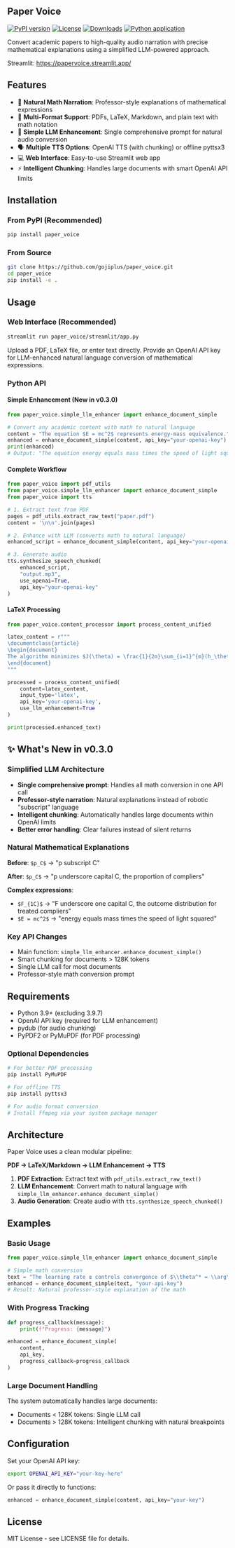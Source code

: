 ## Paper Voice


[![PyPI version](https://img.shields.io/pypi/v/paper_voice.svg)](https://pypi.org/project/paper_voice/)
[![License](https://img.shields.io/pypi/l/paper_voice.svg)](https://pypi.org/project/paper_voice/)
[![Downloads](https://static.pepy.tech/badge/paper_voice)](https://pepy.tech/project/paper_voice)
[![Python application](https://github.com/gojiplus/paper_voice/actions/workflows/main.yml/badge.svg)](https://github.com/gojiplus/paper_voice/actions/workflows/main.yml)

Convert academic papers to high-quality audio narration with precise mathematical explanations using a simplified LLM-powered approach.

Streamlit: https://papervoice.streamlit.app/

## Features

- 🧮 **Natural Math Narration**: Professor-style explanations of mathematical expressions
- 📄 **Multi-Format Support**: PDFs, LaTeX, Markdown, and plain text with math notation
- 🎯 **Simple LLM Enhancement**: Single comprehensive prompt for natural audio conversion
- 🗣️ **Multiple TTS Options**: OpenAI TTS (with chunking) or offline pyttsx3
- 💻 **Web Interface**: Easy-to-use Streamlit web app
- ⚡ **Intelligent Chunking**: Handles large documents with smart OpenAI API limits

## Installation

### From PyPI (Recommended)

```bash
pip install paper_voice
```

### From Source

```bash
git clone https://github.com/gojiplus/paper_voice.git
cd paper_voice
pip install -e .
```

## Usage

### Web Interface (Recommended)

```bash
streamlit run paper_voice/streamlit/app.py
```

Upload a PDF, LaTeX file, or enter text directly. Provide an OpenAI API key for LLM-enhanced natural language conversion of mathematical expressions.

### Python API

#### Simple Enhancement (New in v0.3.0)

```python
from paper_voice.simple_llm_enhancer import enhance_document_simple

# Convert any academic content with math to natural language
content = "The equation $E = mc^2$ represents energy-mass equivalence."
enhanced = enhance_document_simple(content, api_key="your-openai-key")
print(enhanced)
# Output: "The equation energy equals mass times the speed of light squared represents energy-mass equivalence."
```

#### Complete Workflow

```python
from paper_voice import pdf_utils
from paper_voice.simple_llm_enhancer import enhance_document_simple
from paper_voice import tts

# 1. Extract text from PDF
pages = pdf_utils.extract_raw_text("paper.pdf")
content = '\n\n'.join(pages)

# 2. Enhance with LLM (converts math to natural language)
enhanced_script = enhance_document_simple(content, api_key="your-openai-key")

# 3. Generate audio
tts.synthesize_speech_chunked(
    enhanced_script, 
    "output.mp3", 
    use_openai=True, 
    api_key="your-openai-key"
)
```

#### LaTeX Processing

```python
from paper_voice.content_processor import process_content_unified

latex_content = r"""
\documentclass{article}
\begin{document}
The algorithm minimizes $J(\theta) = \frac{1}{2m}\sum_{i=1}^{m}(h_\theta(x^{(i)}) - y^{(i)})^2$.
\end{document}
"""

processed = process_content_unified(
    content=latex_content,
    input_type='latex',
    api_key='your-openai-key',
    use_llm_enhancement=True
)

print(processed.enhanced_text)
```

## ✨ What's New in v0.3.0

### Simplified LLM Architecture
- **Single comprehensive prompt**: Handles all math conversion in one API call
- **Professor-style narration**: Natural explanations instead of robotic "subscript" language
- **Intelligent chunking**: Automatically handles large documents within OpenAI limits
- **Better error handling**: Clear failures instead of silent returns

### Natural Mathematical Explanations

**Before**: `$p_C$` → "p subscript C"

**After**: `$p_C$` → "p underscore capital C, the proportion of compliers"

**Complex expressions**: 
- `$F_{1C}$` → "F underscore one capital C, the outcome distribution for treated compliers"
- `$E = mc^2$` → "energy equals mass times the speed of light squared"

### Key API Changes
- Main function: `simple_llm_enhancer.enhance_document_simple()`
- Smart chunking for documents > 128K tokens
- Single LLM call for most documents
- Professor-style math conversion prompt

## Requirements

- Python 3.9+ (excluding 3.9.7)
- OpenAI API key (required for LLM enhancement)
- pydub (for audio chunking)
- PyPDF2 or PyMuPDF (for PDF processing)

### Optional Dependencies

```bash
# For better PDF processing
pip install PyMuPDF

# For offline TTS
pip install pyttsx3

# For audio format conversion
# Install ffmpeg via your system package manager
```

## Architecture

Paper Voice uses a clean modular pipeline:

**PDF → LaTeX/Markdown → LLM Enhancement → TTS**

1. **PDF Extraction**: Extract text with `pdf_utils.extract_raw_text()`
2. **LLM Enhancement**: Convert math to natural language with `simple_llm_enhancer.enhance_document_simple()`  
3. **Audio Generation**: Create audio with `tts.synthesize_speech_chunked()`

## Examples

### Basic Usage

```python
from paper_voice.simple_llm_enhancer import enhance_document_simple

# Simple math conversion
text = "The learning rate α controls convergence of $\\theta^* = \\arg\\min J(\\theta)$."
enhanced = enhance_document_simple(text, "your-api-key")
# Result: Natural professor-style explanation of the math
```

### With Progress Tracking

```python
def progress_callback(message):
    print(f"Progress: {message}")

enhanced = enhance_document_simple(
    content, 
    api_key, 
    progress_callback=progress_callback
)
```

### Large Document Handling

The system automatically handles large documents:
- Documents < 128K tokens: Single LLM call
- Documents > 128K tokens: Intelligent chunking with natural breakpoints

## Configuration

Set your OpenAI API key:

```bash
export OPENAI_API_KEY="your-key-here"
```

Or pass it directly to functions:

```python
enhanced = enhance_document_simple(content, api_key="your-key")
```

## License

MIT License - see LICENSE file for details.
